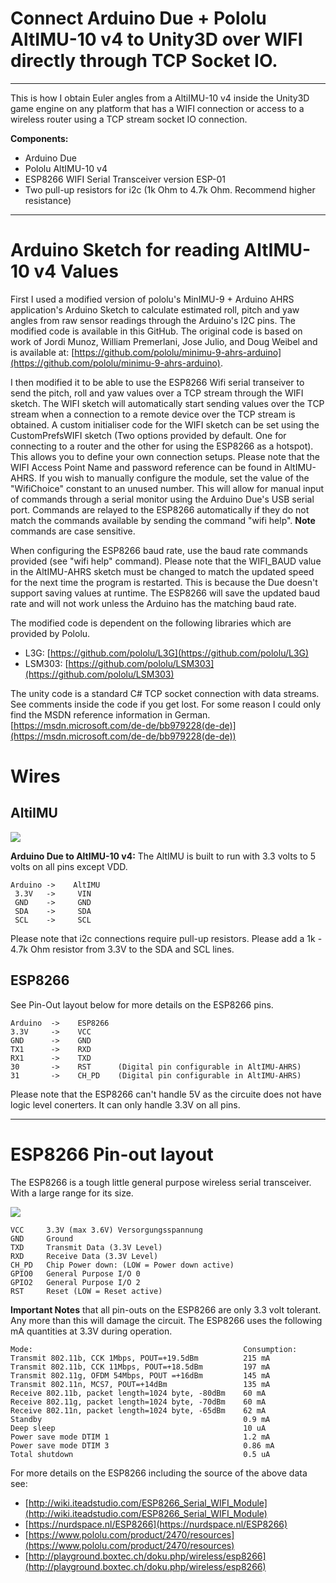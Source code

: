 # Connect Arduino Due + Pololu AltIMU-10 v4 to Unity3D over WIFI directly through TCP Socket IO. #

----------

This is how I obtain Euler angles from a AltiIMU-10 v4 inside the Unity3D game engine on any platform that has a WIFI connection or access to a wireless router using a TCP stream socket IO connection.

**Components:**

- 	Arduino Due
- 	Pololu AltIMU-10 v4
- 	ESP8266 WIFI Serial Transceiver version ESP-01
- 	Two pull-up resistors for i2c (1k Ohm to 4.7k Ohm. Recommend higher resistance)

----------

# Arduino Sketch for reading AltIMU-10 v4 Values #

First I used a modified version of pololu's MinIMU-9 + Arduino AHRS application's Arduino Sketch to calculate estimated roll, pitch and yaw angles from raw sensor readings through the Arduino's I2C pins. The modified code is available in this GitHub. The original code is based on work of Jordi Munoz, William Premerlani, Jose Julio, and Doug Weibel and is available at: [https://github.com/pololu/minimu-9-ahrs-arduino](https://github.com/pololu/minimu-9-ahrs-arduino).

I then modified it to be able to use the ESP8266 Wifi serial transeiver to send the pitch, roll and yaw values over a TCP stream through the WIFI sketch. The WIFI sketch will automatically start sending values over the TCP stream when a connection to a remote device over the TCP stream is obtained. A custom initialiser code for the WIFI sketch can be set using the CustomPrefsWIFI sketch (Two options provided by default. One for connecting to a router and the other for using the ESP8266 as a hotspot). This allows you to define your own connection setups. Please note that the WIFI Access Point Name and password reference can be found in AltIMU-AHRS. If you wish to manually configure the module, set the value of the "WifiChoice" constant to an unused number. This will allow for manual input of commands through a serial monitor using the Arduino Due's USB serial port. Commands are relayed to the ESP8266 automatically if they do not match the commands available by sending the command "wifi help". **Note** commands are case sensitive.

When configuring the ESP8266 baud rate, use the baud rate commands provided (see "wifi help" command). Please note that the WIFI_BAUD value in the AltIMU-AHRS sketch must be changed to match the updated speed for the next time the program is restarted. This is because the Due doesn't support saving values at runtime. The ESP8266 will save the updated baud rate and will not work unless the Arduino has the matching baud rate.

The modified code is dependent on the following libraries which are provided by Pololu.

- 	L3G:	[https://github.com/pololu/L3G](https://github.com/pololu/L3G)
- 	LSM303: [https://github.com/pololu/LSM303](https://github.com/pololu/LSM303)

The unity code is a standard C# TCP socket connection with data streams. See comments inside the code if you get lost. For some reason I could only find the MSDN reference information in German.
[https://msdn.microsoft.com/de-de/bb979228(de-de)](https://msdn.microsoft.com/de-de/bb979228(de-de))

# Wires #

## AltiIMU ##

![](https://a.pololu-files.com/picture/0J5507.200.jpg?a8bb72ea91434199548bc046156e97e6)

**Arduino Due to AltIMU-10 v4:** The AltIMU is built to run with 3.3 volts to 5 volts on all pins except VDD.


	Arduino ->    AltIMU	
	 3.3V   ->     VIN
	 GND    ->     GND
	 SDA    ->     SDA
	 SCL    ->     SCL

Please note that i2c connections require pull-up resistors. Please add a 1k - 4.7k Ohm resistor from 3.3V to the SDA and SCL lines.

## ESP8266 ##

See Pin-Out layout below for more details on the ESP8266 pins.

	Arduino  ->    ESP8266
	3.3V	 ->	   VCC
	GND	 	 ->    GND
	TX1		 ->	   RXD
	RX1	     ->	   TXD
	30		 ->	   RST		(Digital pin configurable in AltIMU-AHRS)
	31  	 ->	   CH_PD	(Digital pin configurable in AltIMU-AHRS)

Please note that the ESP8266 can't handle 5V as the circuite does not have logic level conerters. It can only handle 3.3V on all pins.

----------

# ESP8266 Pin-out layout #

The ESP8266 is a tough little general purpose wireless serial transceiver. With a large range for its size.

![](http://playground.boxtec.ch/lib/exe/fetch.php/wireless/esp8266-pinout_etch_copper_top.png?cache=)

	VCC		3.3V (max 3.6V) Versorgungsspannung
	GND 	Ground
	TXD		Transmit Data (3.3V Level)
	RXD		Receive Data (3.3V Level)
	CH_PD	Chip Power down: (LOW = Power down active)
	GPIO0	General Purpose I/O 0
	GPIO2	General Purpose I/O 2
	RST		Reset (LOW = Reset active)

**Important Notes** that all pin-outs on the ESP8266 are only 3.3 volt tolerant. Any more than this will damage the circuit. The ESP8266 uses the following mA quantities at 3.3V during operation.

	Mode:												Consumption:
	Transmit 802.11b, CCK 1Mbps, POUT=+19.5dBm			215 mA
	Transmit 802.11b, CCK 11Mbps, POUT=+18.5dBm			197 mA
	Transmit 802.11g, OFDM 54Mbps, POUT =+16dBm			145 mA
	Transmit 802.11n, MCS7, POUT=+14dBm					135 mA
	Receive 802.11b, packet length=1024 byte, -80dBm	60 mA
	Receive 802.11g, packet length=1024 byte, -70dBm	60 mA
	Receive 802.11n, packet length=1024 byte, -65dBm	62 mA
	Standby												0.9 mA
	Deep sleep											10 uA
	Power save mode DTIM 1								1.2 mA
	Power save mode DTIM 3								0.86 mA
	Total shutdown										0.5 uA

For more details on the ESP8266 including the source of the above data see:

- [http://wiki.iteadstudio.com/ESP8266_Serial_WIFI_Module](http://wiki.iteadstudio.com/ESP8266_Serial_WIFI_Module)
- [https://nurdspace.nl/ESP8266](https://nurdspace.nl/ESP8266)
- [https://www.pololu.com/product/2470/resources](https://www.pololu.com/product/2470/resources)
- [http://playground.boxtec.ch/doku.php/wireless/esp8266](http://playground.boxtec.ch/doku.php/wireless/esp8266)



